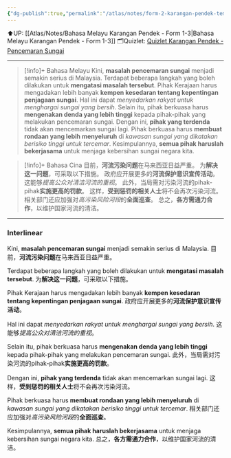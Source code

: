```yaml
---
{"dg-publish":true,"permalink":"/atlas/notes/form-2-karangan-pendek-tema-13-pencemaran-sungai/","noteIcon":""}
---
```


⬆️UP: [[Atlas/Notes/Bahasa Melayu Karangan Pendek - Form 1-3\|Bahasa Melayu Karangan Pendek - Form 1-3]]
🗂️Quizlet: [Quizlet Karangan Pendek - Pencemaran Sungai](https://quizlet.com/my/984726633/karangan-pendek-pencemaran-sungai-flash-cards/?i=1vbzw5&x=1qqt)

---

> [!info]+ Bahasa Melayu
> Kini, **masalah pencemaran sungai** menjadi semakin serius di Malaysia. 
> Terdapat beberapa langkah yang boleh dilakukan untuk **mengatasi masalah tersebut**. 
> Pihak Kerajaan harus mengadakan lebih banyak **kempen kesedaran tentang kepentingan penjagaan sungai**. 
> Hal ini dapat *menyedarkan rakyat untuk menghargai sungai yang bersih*. 
> Selain itu, pihak berkuasa harus **mengenakan denda yang lebih tinggi** kepada pihak-pihak yang melakukan pencemaran sungai. 
> Dengan ini, **pihak yang terdenda** tidak akan mencemarkan sungai lagi. 
> Pihak berkuasa harus **membuat rondaan yang lebih menyeluruh** di *kawasan sungai yang dikatakan berisiko tinggi untuk tercemar*. 
> Kesimpulannya, **semua pihak haruslah bekerjasama** untuk menjaga kebersihan sungai negara kita.

> [!info]+ Bahasa Cina
> 目前，**河流污染问题**在马来西亚日益严重。
> 为**解决这一问题**，可采取以下措施。
> 政府应开展更多的**河流保护意识宣传活动**。
> 这能够*提高公众对清洁河流的重视*。
> 此外，当局需对污染河流的pihak-pihak**实施更高的罚款**。
> 这样，**受到惩罚的相关人士**将不会再次污染河流。
> 相关部门还应加强对*高污染风险河段*的**全面巡查**。
> 总之，**各方需通力合作**，以维护国家河流的清洁。


---

### Interlinear

Kini, **masalah pencemaran sungai** menjadi semakin serius di Malaysia. 
目前，**河流污染问题**在马来西亚日益严重。

Terdapat beberapa langkah yang boleh dilakukan untuk **mengatasi masalah tersebut**. 
为**解决这一问题**，可采取以下措施。

Pihak Kerajaan harus mengadakan lebih banyak **kempen kesedaran tentang kepentingan penjagaan sungai**. 
政府应开展更多的**河流保护意识宣传活动**。

Hal ini dapat *menyedarkan rakyat untuk menghargai sungai yang bersih*. 
这能够*提高公众对清洁河流的重视*。

Selain itu, pihak berkuasa harus **mengenakan denda yang lebih tinggi** kepada pihak-pihak yang melakukan pencemaran sungai. 
此外，当局需对污染河流的pihak-pihak**实施更高的罚款**。

Dengan ini, **pihak yang terdenda** tidak akan mencemarkan sungai lagi. 
这样，**受到惩罚的相关人士**将不会再次污染河流。

Pihak berkuasa harus **membuat rondaan yang lebih menyeluruh** di *kawasan sungai yang dikatakan berisiko tinggi untuk tercemar*. 
相关部门还应加强对*高污染风险河段*的**全面巡查**。

Kesimpulannya, **semua pihak haruslah bekerjasama** untuk menjaga kebersihan sungai negara kita.
总之，**各方需通力合作**，以维护国家河流的清洁。
